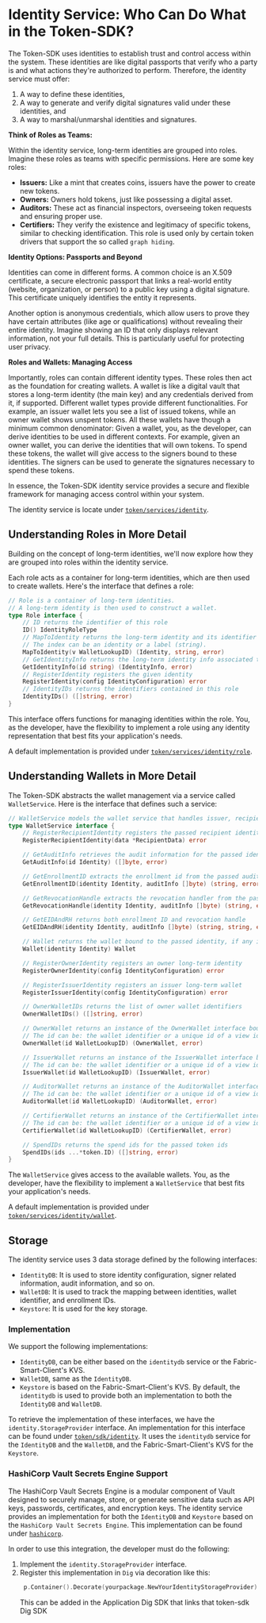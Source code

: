 # Identity Service: Who Can Do What in the Token-SDK?

The Token-SDK uses identities to establish trust and control access within the system. 
These identities are like digital passports that verify who a party is and what actions they're authorized to perform.
Therefore, the identity service must offer:
1. A way to define these identities, 
2. A way to generate and verify digital signatures valid under these identities, and
3. A way to marshal/unmarshal identities and signatures.

**Think of Roles as Teams:**

Within the identity service, long-term identities are grouped into roles. 
Imagine these roles as teams with specific permissions. 
Here are some key roles:

* **Issuers:** Like a mint that creates coins, issuers have the power to create new tokens.
* **Owners:** Owners hold tokens, just like possessing a digital asset.
* **Auditors:** These act as financial inspectors, overseeing token requests and ensuring proper use.
* **Certifiers:** They verify the existence and legitimacy of specific tokens, similar to checking identification.
This role is used only by certain token drivers that support the so called `graph hiding`.

**Identity Options: Passports and Beyond**

Identities can come in different forms. 
A common choice is an X.509 certificate, a secure electronic passport that links a real-world entity (website, organization, or person) to a public key using a digital signature. 
This certificate uniquely identifies the entity it represents.

Another option is anonymous credentials, which allow users to prove they have certain attributes (like age or qualifications) without revealing their entire identity. 
Imagine showing an ID that only displays relevant information, not your full details. 
This is particularly useful for protecting user privacy.

**Roles and Wallets: Managing Access**

Importantly, roles can contain different identity types. 
These roles then act as the foundation for creating wallets. 
A wallet is like a digital vault that stores a long-term identity (the main key) and any credentials derived from it, if supported. 
Different wallet types provide different functionalities. 
For example, an issuer wallet lets you see a list of issued tokens, while an owner wallet shows unspent tokens.
All these wallets have though a minimum common denominator: 
Given a wallet, you, as the developer, can derive identities to be used in different contexts.
For example, given an owner wallet, you can derive the identities that will own tokens. 
To spend these tokens, the wallet will give access to the signers bound to these identities.
The signers can be used to generate the signatures necessary to spend these tokens.

In essence, the Token-SDK identity service provides a secure and flexible framework for managing access control within your system.

The identity service is locate under [`token/services/identity`](./../../token/services/identity).

## Understanding Roles in More Detail

Building on the concept of long-term identities, we'll now explore how they are grouped into roles within the identity service.

Each role acts as a container for long-term identities, which are then used to create wallets. 
Here's the interface that defines a role:

```go
// Role is a container of long-term identities.
// A long-term identity is then used to construct a wallet.
type Role interface {
	// ID returns the identifier of this role
	ID() IdentityRoleType
	// MapToIdentity returns the long-term identity and its identifier for the given index.
	// The index can be an identity or a label (string).
	MapToIdentity(v WalletLookupID) (Identity, string, error)
	// GetIdentityInfo returns the long-term identity info associated to the passed id
	GetIdentityInfo(id string) (IdentityInfo, error)
	// RegisterIdentity registers the given identity
	RegisterIdentity(config IdentityConfiguration) error
	// IdentityIDs returns the identifiers contained in this role
	IdentityIDs() ([]string, error)
}
```

This interface offers functions for managing identities within the role. 
You, as the developer, have the flexibility to implement a role using any identity representation that best fits your application's needs. 

A default implementation is provided under [`token/services/identity/role`](./../../token/services/identity/role).

## Understanding Wallets in More Detail

The Token-SDK abstracts the wallet management via a service called `WalletService`. 
Here is the interface that defines such a service:

```go
// WalletService models the wallet service that handles issuer, recipient, auditor and certifier wallets
type WalletService interface {
	// RegisterRecipientIdentity registers the passed recipient identity together with the associated audit information
	RegisterRecipientIdentity(data *RecipientData) error

	// GetAuditInfo retrieves the audit information for the passed identity
	GetAuditInfo(id Identity) ([]byte, error)

	// GetEnrollmentID extracts the enrollment id from the passed audit information
	GetEnrollmentID(identity Identity, auditInfo []byte) (string, error)

	// GetRevocationHandle extracts the revocation handler from the passed audit information
	GetRevocationHandle(identity Identity, auditInfo []byte) (string, error)

	// GetEIDAndRH returns both enrollment ID and revocation handle
	GetEIDAndRH(identity Identity, auditInfo []byte) (string, string, error)

	// Wallet returns the wallet bound to the passed identity, if any is available
	Wallet(identity Identity) Wallet

	// RegisterOwnerIdentity registers an owner long-term identity
	RegisterOwnerIdentity(config IdentityConfiguration) error

	// RegisterIssuerIdentity registers an issuer long-term wallet
	RegisterIssuerIdentity(config IdentityConfiguration) error

	// OwnerWalletIDs returns the list of owner wallet identifiers
	OwnerWalletIDs() ([]string, error)

	// OwnerWallet returns an instance of the OwnerWallet interface bound to the passed id.
	// The id can be: the wallet identifier or a unique id of a view identity belonging to the wallet.
	OwnerWallet(id WalletLookupID) (OwnerWallet, error)

	// IssuerWallet returns an instance of the IssuerWallet interface bound to the passed id.
	// The id can be: the wallet identifier or a unique id of a view identity belonging to the wallet.
	IssuerWallet(id WalletLookupID) (IssuerWallet, error)

	// AuditorWallet returns an instance of the AuditorWallet interface bound to the passed id.
	// The id can be: the wallet identifier or a unique id of a view identity belonging to the wallet.
	AuditorWallet(id WalletLookupID) (AuditorWallet, error)

	// CertifierWallet returns an instance of the CertifierWallet interface bound to the passed id.
	// The id can be: the wallet identifier or a unique id of a view identity belonging to the wallet.
	CertifierWallet(id WalletLookupID) (CertifierWallet, error)

    // SpendIDs returns the spend ids for the passed token ids
    SpendIDs(ids ...*token.ID) ([]string, error)
}
```

The `WalletService` gives access to the available wallets.
You, as the developer, have the flexibility to implement a `WalletService` that best fits your application's needs.

A default implementation is provided under [`token/services/identity/wallet`](./../../token/services/identity/wallet).

## Storage

The identity service uses 3 data storage defined by the following interfaces:
- `IdentityDB`: It is used to store identity configuration, signer related information, audit information, and so on.
- `WalletDB`: It is used to track the mapping between identities, wallet identifier, and enrollment IDs.
- `Keystore`: It is used for the key storage.

### Implementation

We support the following implementations:
- `IdentityDB`, can be either based on the `identitydb` service or the Fabric-Smart-Client's KVS.
- `WalletDB`, same as the `IdentityDB`.
- `Keystore` is based on the Fabric-Smart-Client's KVS.
By default, the `identitydb` is used to provide both an implementation to both the `IdentityDB` and `WalletDB`.

To retrieve the implementation of these interfaces, we have the `identity.StorageProvider` interface.
An implementation for this interface can be found under [`token/sdk/identity`](./../../token/sdk/identity).
It uses the `identitydb` service for the `IdentityDB` and the `WalletDB`, and the Fabric-Smart-Client's KVS for the `Keystore`.

### HashiCorp Vault Secrets Engine Support

The HashiCorp Vault Secrets Engine is a modular component of Vault designed to securely manage, store, or generate sensitive data such as API keys, passwords, certificates, and encryption keys.
The identity service provides an implementation for both the `IdentityDB` and `Keystore` based on the `HashiCorp Vault Secrets Engine`.
This implementation can be found under [`hashicorp`](./../../token/services/identity/storage/kvs/hashicorp).

In order to use this integration, the developer must do the following:
1. Implement the `identity.StorageProvider` interface. 
2. Register this implementation in `Dig` via decoration like this:
   ```go
    p.Container().Decorate(yourpackage.NewYourIdentityStorageProvider)
   ```
   This can be added in the Application Dig SDK that links that token-sdk Dig SDK